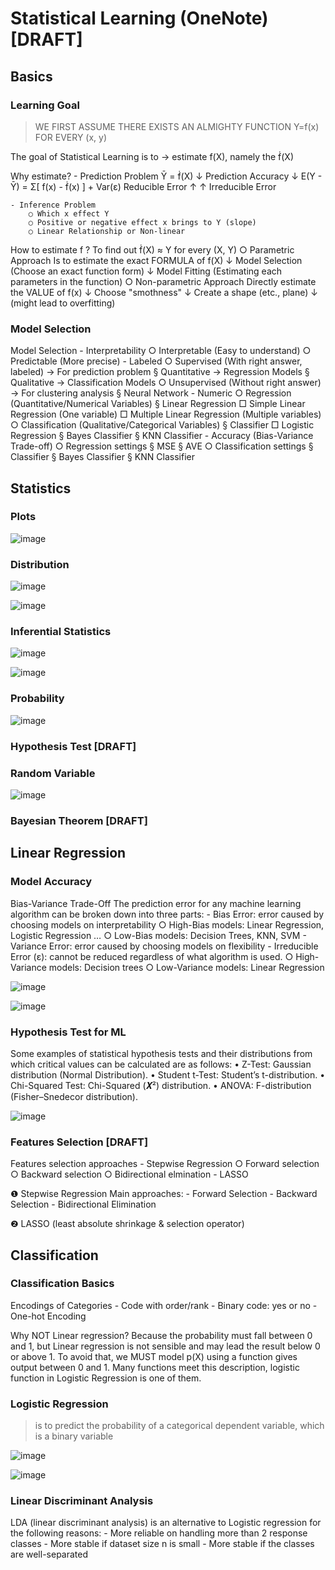 # Statistical Learning (OneNote) [DRAFT]

## Basics

### Learning Goal

> WE FIRST ASSUME THERE EXISTS AN ALMIGHTY FUNCTION Y=f(x) FOR EVERY (x, y)

The goal of Statistical Learning is to  →  estimate  f(X), namely the ḟ(X)

Why estimate?
	- Prediction Problem
		Ȳ = ḟ(X)
		    ↓
	          Prediction Accuracy
		    ↓
		E(Y - Ȳ) =  Σ[ f(x) - ḟ(x) ] + Var(ε)
		  Reducible Error ↑           ↑ Irreducible Error
		
	- Inference Problem
		○ Which x effect Y
		○ Positive or negative effect x brings to Y (slope)
		○ Linear Relationship or Non-linear


How to estimate f ?
To find out  ḟ(X) ≈ Y for every (X, Y)
		○ Parametric Approach
			Is to estimate the exact FORMULA of f(X)
						↓
					Model Selection
					(Choose an exact function form)
						↓
					Model Fitting
					(Estimating each parameters in the function)
		○ Non-parametric Approach
			Directly estimate the VALUE of f(x) 
						↓
					Choose "smothness"
						↓
					Create a shape (etc., plane)
						↓
					(might lead to overfitting)



### Model Selection

Model Selection
	- Interpretability
		○ Interpretable (Easy to understand)
		○ Predictable (More precise)
	- Labeled
		○ Supervised (With right answer, labeled)  -> For prediction problem
			§ Quantitative -> Regression Models
			§ Qualitative -> Classification Models
		○ Unsupervised (Without right answer)  -> For clustering analysis
			§ Neural Network
	- Numeric
		○ Regression (Quantitative/Numerical Variables)
			§ Linear Regression
				□ Simple Linear Regression (One variable)
				□ Multiple Linear Regression (Multiple variables)
		○ Classification (Qualitative/Categorical Variables)
			§ Classifier
				□ Logistic Regression
			§ Bayes Classifier
			§ KNN Classifier
	- Accuracy (Bias-Variance Trade-off)
		○ Regression settings
			§ MSE
			§ AVE
		○ Classification settings
			§ Classifier
			§ Bayes Classifier
			§ KNN Classifier




## Statistics

### Plots

![image](https://user-images.githubusercontent.com/14041622/52002995-4d60e680-24fe-11e9-8350-985237eac321.png)



### Distribution

![image](https://user-images.githubusercontent.com/14041622/52003007-52259a80-24fe-11e9-9ec7-242e9316018c.png)

![image](https://user-images.githubusercontent.com/14041622/52003011-5487f480-24fe-11e9-961a-8dd440ba40bc.png)



### Inferential Statistics

![image](https://user-images.githubusercontent.com/14041622/52003018-6073b680-24fe-11e9-8198-88956d05d9a1.png)

![image](https://user-images.githubusercontent.com/14041622/52003024-62d61080-24fe-11e9-894b-f459cc0775e9.png)


### Probability

![image](https://user-images.githubusercontent.com/14041622/52003034-68335b00-24fe-11e9-9df8-76490b982206.png)


### Hypothesis Test [DRAFT]



### Random Variable

![image](https://user-images.githubusercontent.com/14041622/52003045-71bcc300-24fe-11e9-8066-f5eb405c08df.png)


### Bayesian Theorem [DRAFT]



## Linear Regression

### Model Accuracy

Bias-Variance Trade-Off
The prediction error for any machine learning algorithm can be broken down into three parts: 
	- Bias Error: error caused by choosing models on interpretability
		○ High-Bias models: Linear Regression, Logistic Regression …
		○ Low-Bias models: Decision Trees, KNN, SVM
	- Variance Error: error caused by choosing models on flexibility
	- Irreducible Error (ε): cannot be reduced regardless of what algorithm is used. 
		○ High-Variance models: Decision trees
		○ Low-Variance models: Linear Regression

![image](https://user-images.githubusercontent.com/14041622/52003083-91ec8200-24fe-11e9-9a3a-d297425e7de3.png)

![image](https://user-images.githubusercontent.com/14041622/52003093-9dd84400-24fe-11e9-91cd-b787d53f0a0b.png)


### Hypothesis Test for ML

Some examples of statistical hypothesis tests and their distributions from which critical values can be calculated are as follows:
• Z-Test: Gaussian distribution (Normal Distribution).
• Student t-Test: Student’s t-distribution.
• Chi-Squared Test: Chi-Squared (𝜲²) distribution.
• ANOVA: F-distribution (Fisher–Snedecor distribution).

![image](https://user-images.githubusercontent.com/14041622/52003128-b6e0f500-24fe-11e9-8ce2-0f35f35ca61d.png)


### Features Selection [DRAFT]

Features selection approaches
	- Stepwise Regression
		○ Forward selection
		○ Backward selection
		○ Bidirectional elmination
	- LASSO

❶ Stepwise Regression
Main approaches:
	- Forward Selection
	- Backward Selection
	- Bidirectional Elimination

❷ LASSO (least absolute shrinkage & selection operator)


## Classification

### Classification Basics

Encodings of Categories
	- Code with order/rank
	- Binary code: yes or no
	- One-hot Encoding


Why NOT Linear regression?
Because the probability must fall between 0 and 1,
but Linear regression is not sensible and may lead the
result below 0 or above 1.
To avoid that, we MUST model p(X) using a function gives
output between 0 and 1. 
Many functions meet this description, logistic function in 
Logistic Regression is one of them.



### Logistic Regression

> is to predict the probability of a categorical dependent variable, which is a binary variable

![image](https://user-images.githubusercontent.com/14041622/52003251-f4458280-24fe-11e9-939e-3030ee632085.png)

![image](https://user-images.githubusercontent.com/14041622/52003257-f90a3680-24fe-11e9-8767-66e0aea3d021.png)


### Linear Discriminant Analysis

LDA (linear discriminant analysis) is an alternative
to Logistic regression for the following reasons:
	- More reliable on handling more than 2 response classes
	- More stable if dataset size n is small
	- More stable if the classes are well-separated
